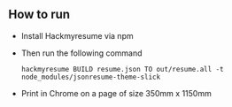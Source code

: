 ## How to run

- Install Hackmyresume via npm
- Then run the following command

  `hackmyresume BUILD resume.json TO out/resume.all -t node_modules/jsonresume-theme-slick`

- Print in Chrome on a page of size 350mm x 1150mm
